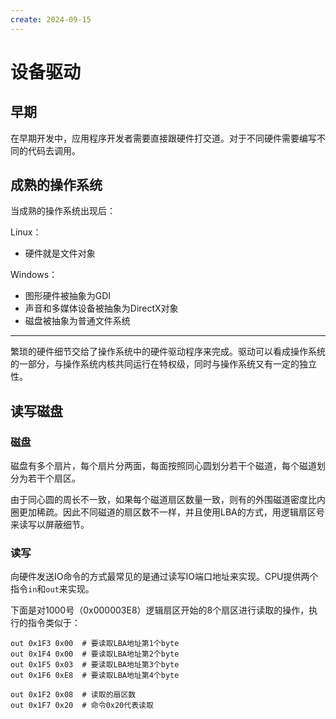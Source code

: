 ```yaml
---
create: 2024-09-15
---
```

# 设备驱动

## 早期

在早期开发中，应用程序开发者需要直接跟硬件打交道。对于不同硬件需要编写不同的代码去调用。

## 成熟的操作系统

当成熟的操作系统出现后：

Linux：

* 硬件就是文件对象

Windows：

* 图形硬件被抽象为GDI
* 声音和多媒体设备被抽象为DirectX对象
* 磁盘被抽象为普通文件系统

---

繁琐的硬件细节交给了操作系统中的硬件驱动程序来完成。驱动可以看成操作系统的一部分，与操作系统内核共同运行在特权级，同时与操作系统又有一定的独立性。

## 读写磁盘

### 磁盘

磁盘有多个扇片，每个扇片分两面，每面按照同心圆划分若干个磁道，每个磁道划分为若干个扇区。

由于同心圆的周长不一致，如果每个磁道扇区数量一致，则有的外围磁道密度比内圈更加稀疏。因此不同磁道的扇区数不一样，并且使用LBA的方式，用逻辑扇区号来读写以屏蔽细节。

### 读写

向硬件发送IO命令的方式最常见的是通过读写IO端口地址来实现。CPU提供两个指令`in`和`out`来实现。

下面是对1000号（0x000003E8）逻辑扇区开始的8个扇区进行读取的操作，执行的指令类似于：

```
out 0x1F3 0x00	# 要读取LBA地址第1个byte
out 0x1F4 0x00	# 要读取LBA地址第2个byte
out 0x1F5 0x03	# 要读取LBA地址第3个byte
out 0x1F6 0xE8	# 要读取LBA地址第4个byte

out 0x1F2 0x08	# 读取的扇区数
out 0x1F7 0x20	# 命令0x20代表读取
```

